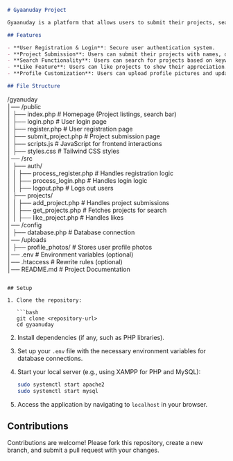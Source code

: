 ```markdown
# Gyaanuday Project

Gyaanuday is a platform that allows users to submit their projects, search for others' projects, and engage with them through likes. The platform also supports user authentication, project management, and profile customization.

## Features

- **User Registration & Login**: Secure user authentication system.
- **Project Submission**: Users can submit their projects with names, descriptions, and media (PDFs, images, videos, audio).
- **Search Functionality**: Users can search for projects based on keywords.
- **Like Feature**: Users can like projects to show their appreciation.
- **Profile Customization**: Users can upload profile pictures and update their bios.

## File Structure

```
/gyanuday  
│── /public  
│   ├── index.php          # Homepage (Project listings, search bar)  
│   ├── login.php          # User login page  
│   ├── register.php       # User registration page  
│   ├── submit_project.php # Project submission page  
│   ├── scripts.js         # JavaScript for frontend interactions  
│   ├── styles.css         # Tailwind CSS styles  
│── /src  
│   ├── auth/  
│   │   ├── process_register.php  # Handles registration logic  
│   │   ├── process_login.php     # Handles login logic  
│   │   ├── logout.php            # Logs out users  
│   ├── projects/  
│   │   ├── add_project.php       # Handles project submissions  
│   │   ├── get_projects.php      # Fetches projects for search  
│   │   ├── like_project.php      # Handles likes  
│── /config  
│   ├── database.php       # Database connection  
│── /uploads  
│   ├── profile_photos/    # Stores user profile photos  
│── .env                   # Environment variables (optional)  
│── .htaccess              # Rewrite rules (optional)  
│── README.md              # Project Documentation  
```

## Setup

1. Clone the repository:

   ```bash
   git clone <repository-url>
   cd gyaanuday
   ```

2. Install dependencies (if any, such as PHP libraries).

3. Set up your `.env` file with the necessary environment variables for database connections.

4. Start your local server (e.g., using XAMPP for PHP and MySQL):

   ```bash
   sudo systemctl start apache2
   sudo systemctl start mysql
   ```

5. Access the application by navigating to `localhost` in your browser.


## Contributions

Contributions are welcome! Please fork this repository, create a new branch, and submit a pull request with your changes.


